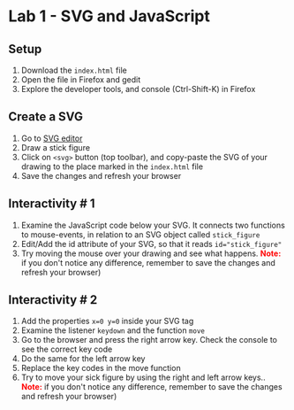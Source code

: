 # Lab 1 - SVG and JavaScript

## Setup

1. Download the `index.html` file
2. Open the file in Firefox and gedit
3. Explore the developer tools, and console (Ctrl-Shift-K) in Firefox

## Create a SVG

1. Go to [SVG editor](https://svg-edit.github.io/svgedit/releases/svg-edit-2.8.1/svg-editor.html)
2. Draw a stick figure
3. Click on `<svg>` button (top toolbar), and copy-paste the SVG of your drawing to the place marked in the `index.html` file
4. Save the changes and refresh your browser

## Interactivity # 1

1. Examine the JavaScript code below your SVG. It connects two functions to mouse-events, in relation to an SVG object called `stick_figure`
2. Edit/Add the id attribute of your SVG, so that it reads `id="stick_figure"`
3. Try moving the mouse over your drawing and see what happens. <font color='red'>**Note:**</font> if you don't notice any difference, remember to save the changes and refresh your browser)

## Interactivity # 2

1. Add the properties `x=0 y=0` inside your SVG tag
2. Examine the listener `keydown` and the function `move`
3. Go to the browser and press the right arrow key. Check the console to see the correct key code
4. Do the same for the left arrow key
5. Replace the key codes in the move function
6. Try to move your sick figure by using the right and left arrow keys.. <font color='red'>**Note:**</font> if you don't notice any difference, remember to save the changes and refresh your browser)
